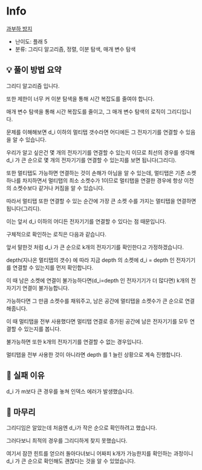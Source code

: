 # Info
[과부하 방지](https://boj.kr/31396)

- 난이도: 플래 5
- 분류: 그리디 알고리즘, 정렬, 이분 탐색, 매개 변수 탐색

## 💡 풀이 방법 요약

그리디 알고리즘 입니다.

또한 제한이 너무 커 이분 탐색을 통해 시간 복잡도를 줄여야 합니다.

매개 변수 탐색을 통해 시간 복잡도를 줄이고, 그 매개 변수 탐색의 로직이 그리디입니다.

문제를 이해해보면 d_i 이하의 멀티탭 갯수라면 어디에든 그 전자기기를 연결할 수 있음을 알 수 있습니다.

우리가 알고 싶은건 몇 개의 전자기기를 연결할 수 있는지 이므로 최선의 경우를 생각해 d_i 가 큰 순으로 몇 개의 전자기기를 연결할 수 있는지를 보면 됩니다(그리디).

또한 멀티탭도 가능하면 연결하는 것이 손해가 아님을 알 수 있는데, 멀티탭은 기존 소켓 하나를 차지하면서 멀티탭의 최소 소켓수가 1이므로 멀티탭을 연결한 경우에 항상 이전의 소켓수보다 같거나 커짐을 알 수 있습니다.

따라서 멀티탭 또한 연결할 수 있는 순간에 가장 큰 소켓 수를 가지는 멀티탭을 연결하면 됩니다(그리디).

이는 앞서 d_i 이하의 어디든 전자기기를 연결할 수 있다는 점 때문입니다.

구체적으로 확인하는 로직은 다음과 같습니다.

앞서 말한것 처럼 d_i 가 큰 순으로 k개의 전자기기를 확인한다고 가정하겠습니다.

depth(지나온 멀티탭의 갯수) 에 따라 지금 depth 의 소켓에 d_i = depth 인 전자기기를 연결할 수 있는지를 먼저 확인합니다.

이 때 남은 소켓에 연결이 불가능하다면(d_i=depth 인 전자기기가 더 많다면) k개의 전자기기 연결이 불가능합니다.

가능하다면 그 만큼 소켓수를 채워주고, 남은 공간에 멀티탭을 소켓수가 큰 순으로 연결해줍니다.

이 때 멀티탭을 전부 사용했다면 멀티탭 연결로 증가된 공간에 남은 전자기기를 모두 연결할 수 있는지를 봅니다.

불가능하면 또한 k개의 전자기기를 연결할 수 없는 경우입니다.

멀티탭을 전부 사용한 것이 아니라면 depth 를 1 늘린 상황으로 계속 진행합니다.

## 👀 실패 이유

d_i 가 m보다 큰 경우를 놓쳐 인덱스 에러가 발생했습니다.

## 🙂 마무리

그리디임은 알았는데 처음엔 d_i가 작은 순으로 확인하려고 했습니다.

그러다보니 최적의 경우를 그리디하게 찾지 못했습니다.

여기서 잠깐 힌트를 얻으러 돌아다녀보니 어짜피 k개가 가능한지를 확인하는 과정이니 d_i 가 큰 순으로 확인해도 괜찮다는 것을 알 수 있었습니다.
